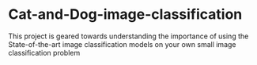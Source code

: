 # Cat-and-Dog-image-classification
This project is geared towards understanding the importance of using the State-of-the-art image classification models on your own small image classification problem
